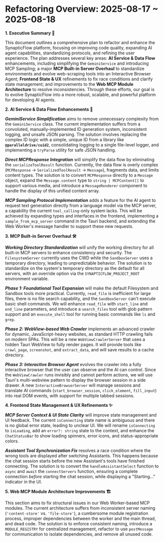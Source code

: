 # Refactoring Overview: 2025-08-17 ~ 2025-08-18

**1. Executive Summary 📜**

This document outlines a comprehensive plan to refactor and enhance the SynapticFlow platform, focusing on improving code quality, expanding AI agent capabilities, standardizing protocols, and refining the user experience. The plan addresses several key areas: **AI Service & Data Flow** enhancements, including simplifying the `GeminiService` and introducing MCP Sampling; a major **MCP Built-in Server Overhaul** to standardize environments and evolve web-scraping tools into an Interactive Browser Agent; **Frontend State & UX** refinements to fix race conditions and clarify state management; and improvements to the **Web MCP Module Architecture** to resolve inconsistencies. Through these efforts, our goal is to evolve SynapticFlow into a more robust, scalable, and powerful platform for developing AI agents.

**2. AI Service & Data Flow Enhancements 🧠**

**_GeminiService Simplification_** aims to remove unnecessary complexity from the `GeminiService` class. The current implementation suffers from a convoluted, manually-implemented ID generation system, inconsistent logging, and unsafe JSON parsing. The solution involves replacing the complex ID logic with a simple, unique ID from a library like **`@paralleldrive/cuid2`**, consolidating logging to a single file-level logger, and implementing a `tryParse` utility for safe JSON handling.

**_Direct MCPResponse Integration_** will simplify the data flow by eliminating the `serializeToolResult` function. Currently, the data flow is overly complex (`MCPResponse` → `SerializedToolResult` → `Message`), fragments data, and limits content types. The solution is to convert `MCPResponse` directly to a `Message` object, expand the `Message.content` type to `string | MCPContent[]` to support various media, and introduce a `MessageRenderer` component to handle the display of this unified content array.

**_MCP Sampling Protocol Implementation_** adds a feature for the AI agent to request text generation directly from a language model via the MCP server, a capability the current `tool_calling`-only system lacks. This will be achieved by expanding types and interfaces in the frontend, implementing a `sample_from_mcp_server` command in the Tauri backend, and extending the Web Worker's message handler to support these new requests.

**3. MCP Built-in Server Overhaul 🛠️**

**_Working Directory Standardization_** will unify the working directory for all built-in MCP servers to enhance consistency and security. The `FilesystemServer` currently uses the CWD while the `SandboxServer` uses a temporary directory, leading to unpredictable behavior. The solution is to standardize on the system's temporary directory as the default for all servers, with an override option via the `SYNAPTICFLOW_PROJECT_ROOT` environment variable.

**_Phase 1: Foundational Tool Expansion_** will make the default Filesystem and Sandbox tools more practical. Currently, `read_file` is inefficient for large files, there is no file search capability, and the `SandboxServer` can't execute basic shell commands. We will enhance `read_file` with `start_line` and `end_line` parameters, and introduce a `search_files` tool with glob pattern support and an `execute_shell` tool for running basic commands like `ls` and `grep`.

**_Phase 2: WebView-based Web Crawler_** implements an advanced crawler for dynamic, JavaScript-heavy websites, as standard HTTP crawling fails on modern SPAs. This will be a new `WebViewCrawlerServer` that uses a hidden Tauri WebView to fully render pages. It will provide tools like `crawl_page`, `screenshot`, and `extract_data`, and will save results to a cache directory.

**_Phase 3: Interactive Browser Agent_** evolves the crawler into a fully interactive browser that the user can observe and the AI can control. Since the `WebViewCrawler` runs invisibly and cannot perform actions, we will use Tauri's multi-webview pattern to display the browser session in a side drawer. A new `InteractiveBrowserServer` will manage sessions and translate AI commands (`start_browser_session`, `click_element`, `fill_input`) into real DOM events, with support for multiple tabbed sessions.

**4. Frontend State Management & UX Refinements ✨**

**_MCP Server Context & UI State Clarity_** will improve state management and UI feedback. The current `isConnecting` state name is ambiguous and there is no global error state, leading to unclear UI. We will rename `isConnecting` to `isLoading`, add an `error?: string` state to the context, and enhance the `ChatStatusBar` to show loading spinners, error icons, and status-appropriate colors.

**_Assistant Tool Synchronization Fix_** resolves a race condition where the wrong tools are displayed after switching Assistants. This happens because the chat session starts before the new Assistant's tools have finished connecting. The solution is to convert the `handleAssistantSelect` function to `async` and `await` the `connectServers` function, ensuring a complete connection _before_ starting the chat session, while displaying a "Starting..." indicator in the UI.

**5. Web MCP Module Architecture Improvements 🏗️**

This section aims to fix structural issues in our Web Worker-based MCP modules. The current architecture suffers from inconsistent server naming (`'content-store'` vs. `'file-store'`), a cumbersome module registration process, improper dependencies between the worker and the main thread, and dead code. The solution is to enforce consistent naming, introduce a `MODULE_REGISTRY` for centralized management, refactor to use `postMessage` for communication to isolate dependencies, and remove all unused code.
